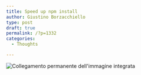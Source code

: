 ```yaml
---
title: Speed up npm install
author: Giustino Borzacchiello
type: post
draft: true
permalink: /?p=1332
categories:
  - Thoughts

---
```

<img src="https://i2.wp.com/pbs.twimg.com/media/CZm1Qh2WAAEfO5O.png?w=1100&#038;ssl=1" alt="Collegamento permanente dell'immagine integrata" data-recalc-dims="1" />